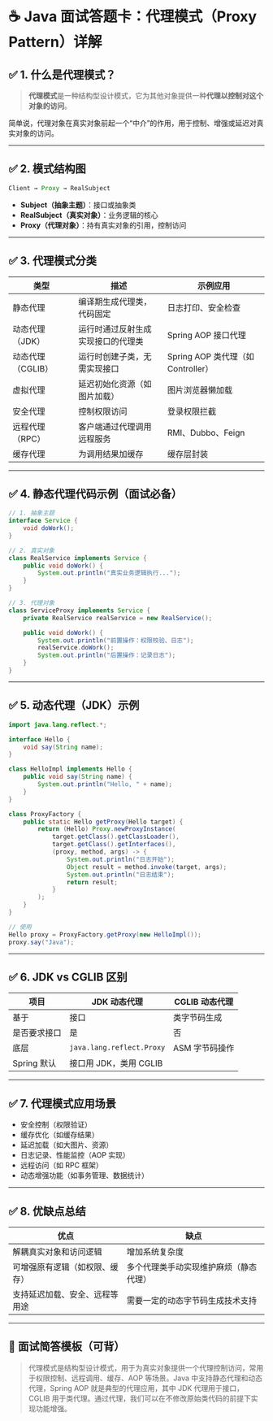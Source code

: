 # ☕ Java 面试答题卡：代理模式（Proxy Pattern）详解

## ✅ 1. 什么是代理模式？

> **代理模式**是一种结构型设计模式，它为其他对象提供一种**代理以控制对这个对象的访问**。

简单说，代理对象在真实对象前起一个“中介”的作用，用于控制、增强或延迟对真实对象的访问。

------

## ✅ 2. 模式结构图

```java
Client → Proxy → RealSubject
```

- **Subject（抽象主题）**：接口或抽象类
- **RealSubject（真实对象）**：业务逻辑的核心
- **Proxy（代理对象）**：持有真实对象的引用，控制访问

------

## ✅ 3. 代理模式分类

| 类型              | 描述                               | 示例应用                           |
| ----------------- | ---------------------------------- | ---------------------------------- |
| 静态代理          | 编译期生成代理类，代码固定         | 日志打印、安全检查                 |
| 动态代理（JDK）   | 运行时通过反射生成实现接口的代理类 | Spring AOP 接口代理                |
| 动态代理（CGLIB） | 运行时创建子类，无需实现接口       | Spring AOP 类代理（如 Controller） |
| 虚拟代理          | 延迟初始化资源（如图片加载）       | 图片浏览器懒加载                   |
| 安全代理          | 控制权限访问                       | 登录权限拦截                       |
| 远程代理（RPC）   | 客户端通过代理调用远程服务         | RMI、Dubbo、Feign                  |
| 缓存代理          | 为调用结果加缓存                   | 缓存层封装                         |

------

## ✅ 4. 静态代理代码示例（面试必备）

```java
// 1. 抽象主题
interface Service {
    void doWork();
}

// 2. 真实对象
class RealService implements Service {
    public void doWork() {
        System.out.println("真实业务逻辑执行...");
    }
}

// 3. 代理对象
class ServiceProxy implements Service {
    private RealService realService = new RealService();

    public void doWork() {
        System.out.println("前置操作：权限校验、日志");
        realService.doWork();
        System.out.println("后置操作：记录日志");
    }
}
```

------

## ✅ 5. 动态代理（JDK）示例

```java
import java.lang.reflect.*;

interface Hello {
    void say(String name);
}

class HelloImpl implements Hello {
    public void say(String name) {
        System.out.println("Hello, " + name);
    }
}

class ProxyFactory {
    public static Hello getProxy(Hello target) {
        return (Hello) Proxy.newProxyInstance(
            target.getClass().getClassLoader(),
            target.getClass().getInterfaces(),
            (proxy, method, args) -> {
                System.out.println("日志开始");
                Object result = method.invoke(target, args);
                System.out.println("日志结束");
                return result;
            }
        );
    }
}

// 使用
Hello proxy = ProxyFactory.getProxy(new HelloImpl());
proxy.say("Java");
```

------

## ✅ 6. JDK vs CGLIB 区别

| 项目         | JDK 动态代理              | CGLIB 动态代理 |
| ------------ | ------------------------- | -------------- |
| 基于         | 接口                      | 类字节码生成   |
| 是否要求接口 | 是                        | 否             |
| 底层         | `java.lang.reflect.Proxy` | ASM 字节码操作 |
| Spring 默认  | 接口用 JDK，类用 CGLIB    |                |

------

## ✅ 7. 代理模式应用场景

- 安全控制（权限验证）
- 缓存优化（如缓存结果）
- 延迟加载（如大图片、资源）
- 日志记录、性能监控（AOP 实现）
- 远程访问（如 RPC 框架）
- 动态增强功能（如事务管理、数据统计）

------

## ✅ 8. 优缺点总结

| 优点                           | 缺点                                   |
| ------------------------------ | -------------------------------------- |
| 解耦真实对象和访问逻辑         | 增加系统复杂度                         |
| 可增强原有逻辑（如权限、缓存） | 多个代理类手动实现维护麻烦（静态代理） |
| 支持延迟加载、安全、远程等用途 | 需要一定的动态字节码生成技术支持       |

------

## 🎯 面试简答模板（可背）

> 代理模式是结构型设计模式，用于为真实对象提供一个代理控制访问，常用于权限控制、远程调用、缓存、AOP 等场景。Java 中支持静态代理和动态代理，Spring AOP 就是典型的代理应用，其中 JDK 代理用于接口，CGLIB 用于类代理。通过代理，我们可以在不修改原始类代码的前提下实现功能增强。